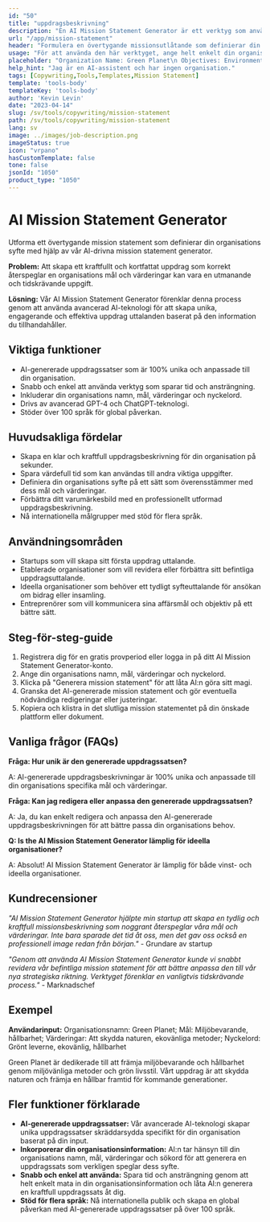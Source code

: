 ```yaml
---
id: "50"
title: "uppdragsbeskrivning"
description: "En AI Mission Statement Generator är ett verktyg som använder artificiell intelligens för att skapa korta och kraftfulla uppdragssatser för din organisation eller företag. Genom att ange några nyckelord och mål kommer generatorn automatiskt att generera en uppdragssats som överensstämmer med din organisations mål och värderingar."
url: "/app/mission-statement"
header: "Formulera en övertygande missionsutlåtande som definierar din organisations syfte."
usage: "För att använda den här verktyget, ange helt enkelt din organisations namn, nyckelord, mål och värderingar. Denna AI-modell kommer sedan att generera ett tydligt, unikt och engagerande uppdrag meddelande baserat på dina inmatningar."
placeholder: "Organization Name: Green Planet\n Objectives: Environmental conservation, sustainability \nValues: Protecting nature, eco-friendly practices\nKeywords: Green living, eco-friendly, sustainability"
help_hint: "Jag är en AI-assistent och har ingen organisation."
tags: [Copywriting,Tools,Templates,Mission Statement]
template: 'tools-body'
templateKey: 'tools-body'
author: 'Kevin Levin'
date: "2023-04-14"
slug: /sv/tools/copywriting/mission-statement
path: /sv/tools/copywriting/mission-statement
lang: sv
image: ../images/job-description.png
imageStatus: true
icon: "vrpano"
hasCustomTemplate: false
tone: false
jsonId: "1050"
product_type: "1050"
---
```

# AI Mission Statement Generator

Utforma ett övertygande mission statement som definierar din organisations syfte med hjälp av vår AI-drivna mission statement generator.

**Problem:** Att skapa ett kraftfullt och kortfattat uppdrag som korrekt återspeglar en organisations mål och värderingar kan vara en utmanande och tidskrävande uppgift.

**Lösning:** Vår AI Mission Statement Generator förenklar denna process genom att använda avancerad AI-teknologi för att skapa unika, engagerande och effektiva uppdrag uttalanden baserat på den information du tillhandahåller.

## Viktiga funktioner

- AI-genererade uppdragssatser som är 100% unika och anpassade till din organisation.
- Snabb och enkel att använda verktyg som sparar tid och ansträngning.
- Inkluderar din organisations namn, mål, värderingar och nyckelord.
- Drivs av avancerad GPT-4 och ChatGPT-teknologi.
- Stöder över 100 språk för global påverkan.

## Huvudsakliga fördelar

- Skapa en klar och kraftfull uppdragsbeskrivning för din organisation på sekunder.
- Spara värdefull tid som kan användas till andra viktiga uppgifter.
- Definiera din organisations syfte på ett sätt som överensstämmer med dess mål och värderingar.
- Förbättra ditt varumärkesbild med en professionellt utformad uppdragsbeskrivning.
- Nå internationella målgrupper med stöd för flera språk.

## Användningsområden

- Startups som vill skapa sitt första uppdrag uttalande.
- Etablerade organisationer som vill revidera eller förbättra sitt befintliga uppdragsuttalande.
- Ideella organisationer som behöver ett tydligt syfteuttalande för ansökan om bidrag eller insamling.
- Entreprenörer som vill kommunicera sina affärsmål och objektiv på ett bättre sätt.

## Steg-för-steg-guide

1. Registrera dig för en gratis provperiod eller logga in på ditt AI Mission Statement Generator-konto.
2. Ange din organisations namn, mål, värderingar och nyckelord.
3. Klicka på "Generera mission statement" för att låta AI:n göra sitt magi.
4. Granska det AI-genererade mission statement och gör eventuella nödvändiga redigeringar eller justeringar.
5. Kopiera och klistra in det slutliga mission statementet på din önskade plattform eller dokument.

## Vanliga frågor (FAQs)

**Fråga: Hur unik är den genererade uppdragssatsen?**

A: AI-genererade uppdragsbeskrivningar är 100% unika och anpassade till din organisations specifika mål och värderingar.

**Fråga: Kan jag redigera eller anpassa den genererade uppdragssatsen?**

A: Ja, du kan enkelt redigera och anpassa den AI-genererade uppdragsbeskrivningen för att bättre passa din organisations behov.

**Q: Is the AI Mission Statement Generator lämplig för ideella organisationer?**

A: Absolut! AI Mission Statement Generator är lämplig för både vinst- och ideella organisationer.

## Kundrecensioner

_"AI Mission Statement Generator hjälpte min startup att skapa en tydlig och kraftfull missionsbeskrivning som noggrant återspeglar våra mål och värderingar. Inte bara sparade det tid åt oss, men det gav oss också en professionell image redan från början."_ - Grundare av startup

_"Genom att använda AI Mission Statement Generator kunde vi snabbt revidera vår befintliga mission statement för att bättre anpassa den till vår nya strategiska riktning. Verktyget förenklar en vanligtvis tidskrävande process."_ - Marknadschef

## Exempel

**Användarinput:** Organisationsnamn: Green Planet; Mål: Miljöbevarande, hållbarhet; Värderingar: Att skydda naturen, ekovänliga metoder; Nyckelord: Grönt leverne, ekovänlig, hållbarhet

Green Planet är dedikerade till att främja miljöbevarande och hållbarhet genom miljövänliga metoder och grön livsstil. Vårt uppdrag är att skydda naturen och främja en hållbar framtid för kommande generationer.

## Fler funktioner förklarade

- **AI-genererade uppdragssatser:** Vår avancerade AI-teknologi skapar unika uppdragssatser skräddarsydda specifikt för din organisation baserat på din input.
- **Inkorporerar din organisationsinformation:** AI:n tar hänsyn till din organisations namn, mål, värderingar och sökord för att generera en uppdragssats som verkligen speglar dess syfte.
- **Snabb och enkel att använda:** Spara tid och ansträngning genom att helt enkelt mata in din organisationsinformation och låta AI:n generera en kraftfull uppdragssats åt dig.
- **Stöd för flera språk:** Nå internationella publik och skapa en global påverkan med AI-genererade uppdragssatser på över 100 språk.
